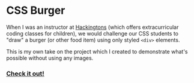 # CSS Burger

When I was an instructor at [Hackingtons](https://www.hackingtons.com/) (which offers extracurricular coding classes for children), we would challenge our CSS students to "draw" a burger (or other food item) using only styled `<div>` elements.

This is my own take on the project which I created to demonstrate what's possible without using any images.

### [Check it out!](https://spindlymist.github.io/css-burger/)
